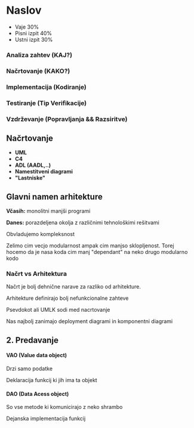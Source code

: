 # Naslov

- Vaje 30%
- Pisni izpit 40%
- Ustni izpit 30%

### Analiza zahtev (KAJ?)

### Načrtovanje (KAKO?)

### Implementacija (Kodiranje)

### Testiranje (Tip Verifikacije)

### Vzdrževanje (Popravljanja && Razsiritve)

## Načrtovanje
 - **UML**
 - **C4**
 - **ADL (AADL,..)**
 - **Namestitveni diagrami**
 - **"Lastniske"**

## Glavni namen arhitekture

**Včasih:** monolitni manjši programi 

**Danes:** porazdeljena okolja z različnimi tehnološkimi rešitvami

Obvladujemo kompleksnost 

Zelimo cim vecjo modularnost ampak cim manjso sklopljenost. Torej hocemo da je nasa koda cim manj "dependant" na neko drugo modularno kodo

### Načrt vs Arhitektura

Načrt je bolj dehnične narave za razliko od arhitekture. 

Arhitekture definirajo bolj nefunkcionalne zahteve

Psevdokot ali UMLK sodi med nacrtovanje

Nas najbolj zanimajo deployment diagrami in komponentni diagrami

## 2. Predavanje

#### VAO (Value data object)
Drzi samo podatke

Deklaracija funkcij ki jih ima ta objekt

#### DAO (Data Acess object)
So vse metode ki komunicirajo z neko shrambo

Dejanska implementacija funkcij
